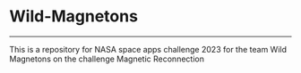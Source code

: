 # Wild-Magnetons
---
This is a repository for NASA space apps challenge 2023 for the team Wild Magnetons on the challenge Magnetic Reconnection
